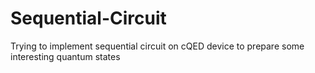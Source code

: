 # Sequential-Circuit
Trying to implement sequential circuit on cQED device to prepare some interesting quantum states
